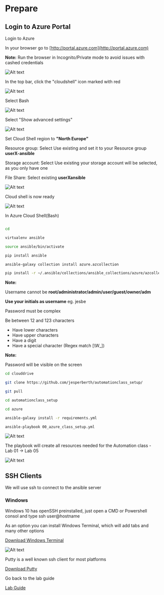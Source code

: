 # Prepare

## Login to Azure Portal

Login to Azure

In your browser go to [http://portal.azure.com](http://portal.azure.com)

__Note:__ Run the browser in Incognito/Private mode to avoid issues with cashed credentials

![Alt text](pics/01_azure_login.png?raw=true "Azure login")

In the top bar, click the "cloudshell" icon marked with red

![Alt text](pics/05_start_cloud_shell.png?raw=true "Cloud Shell")

Select Bash

![Alt text](pics/05_start_cloud_shell_bash.png?raw=true "Cloud Shell Bash")

Select "Show advanced settings"

![Alt text](pics/06_start_cloud_shell_advanced.png?raw=true "Cloud Shell bash")

Set Cloud Shell region to __"North Europe"__

Resource group: Select Use existing and set it to your Resource group __userX-ansible__

Storage account: Select Use existing your storage account will be selected, as you only have one

File Share: Select existing __userXansible__

![Alt text](pics/07_start_cloud_shell_advanced_set.png?raw=true "Cloud Shell advanced")

Cloud shell is now ready

![Alt text](pics/09_start_cloud_shell_ready.png?raw=true "Cloud Shell storage")

In Azure Cloud Shell(Bash)

```bash

cd

virtualenv ansible

source ansible/bin/activate

pip install ansible

ansible-galaxy collection install azure.azcollection

pip install -r ~/.ansible/collections/ansible_collections/azure/azcollection/requirements-azure.txt

```

__Note:__

Username cannot be __root/administrator/admin/user/guest/owner/adm__

__Use your initials as username__ eg. jesbe

Password must be complex

Be between 12 and 123 characters

* Have lower characters
* Have upper characters
* Have a digit
* Have a special character (Regex match [\W_])

__Note:__

Password will be visible on the screen

``` bash
cd clouddrive

git clone https://github.com/jesperberth/automationclass_setup/

git pull

cd automationclass_setup

cd azure

ansible-galaxy install -r requirements.yml

ansible-playbook 00_azure_class_setup.yml
```

![Alt text](pics/10_git_pull.png?raw=true "Git Pull - ansible-playbook")

The playbook will create all resources needed for the Automation class - Lab 01 -> Lab 05

![Alt text](pics/11_lab_ready.png?raw=true "Labs are ready")

## SSH Clients

We will use ssh to connect to the ansible server

### Windows

Windows 10 has openSSH preinstalled, just open a CMD or Powershell consol and type ssh user@hostname

As an option you can install Windows Terminal, which will add tabs and many other options

[Download Windows Terminal](https://github.com/microsoft/terminal)

![Alt text](pics/12_winterminal.png?raw=true "Windows Terminal SSH")

Putty is a well known ssh client for most platforms

[Download Putty](https://www.chiark.greenend.org.uk/~sgtatham/putty/latest.html)

Go back to the lab guide

[Lab Guide](README.md)
